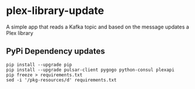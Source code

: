 # plex-library-update
A simple app that reads a Kafka topic and based on the message updates a Plex library

## PyPi Dependency updates

    pip install --upgrade pip
    pip install --upgrade pulsar-client pygogo python-consul plexapi
    pip freeze > requirements.txt
    sed -i '/pkg-resources/d' requirements.txt
